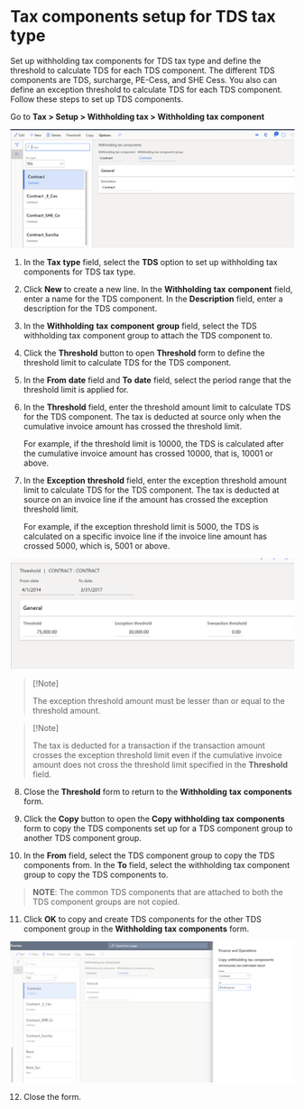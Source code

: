 # Tax components setup for TDS tax type

Set up withholding tax components for TDS tax type and define the threshold to calculate TDS for each TDS component. The different TDS components are TDS, surcharge, PE-Cess, and SHE Cess. You also can define an exception threshold to calculate TDS for each TDS component. Follow these steps to set up TDS components.

Go to **Tax > Setup > Withholding tax > Withholding tax component**

[![Withholding tax component](./media/apac-ind-TDS-9.png)](./media/apac-ind-TDS-9.png)

1. In the **Tax** **type** field, select the **TDS** option to set up withholding tax components for TDS tax type.

2. Click **New** to create a new line. In the **Withholding** **tax** **component** field, enter a name for the TDS component. In the **Description** field, enter a description for the TDS component.

3. In the **Withholding** **tax** **component** **group** field, select the TDS withholding tax component group to attach the TDS component to.

4. Click the **Threshold** button to open **Threshold** form to define the threshold limit to calculate TDS for the TDS component.

5. In the **From** **date** field and **To** **date** field, select the period range that the threshold limit is applied for.

6. In the **Threshold** field, enter the threshold amount limit to calculate TDS for the TDS component. The tax is deducted at source only when the cumulative invoice amount has crossed the threshold limit.

   For example, if the threshold limit is 10000, the TDS is calculated after the cumulative invoice amount has crossed 10000, that is, 10001 or above.

7. In the **Exception** **threshold** field, enter the exception threshold amount limit to calculate TDS for the TDS component. The tax is deducted at source on an invoice line if the amount has crossed the exception threshold limit.

   For example, if the exception threshold limit is 5000, the TDS is calculated on a specific invoice line if the invoice line amount has crossed 5000, which is, 5001 or above.

[![Threshold](./media/apac-ind-TDS-10.png)](./media/apac-ind-TDS-10.png)

>   [!Note]
>
>   The exception threshold amount must be  lesser than or equal to the threshold amount.  

>   [!Note]
>
>   The tax is deducted for a transaction  if the transaction amount crosses the exception threshold limit even if the  cumulative invoice amount does not cross the threshold limit specified in the  **Threshold** field.  

8. Close the **Threshold** form to return to the **Withholding** **tax** **components** form.

9. Click the **Copy** button to open the **Copy** **withholding** **tax** **components** form to copy the TDS components set up for a TDS component group to another TDS component group.

10. In the **From** field, select the TDS component group to copy the TDS components from. In the **To** field, select the withholding tax component group to copy the TDS components to.

>   **NOTE**: The common TDS components that are  attached to both the TDS component groups are not copied.  

11. Click **OK** to copy and create TDS components for the other TDS component group in the **Withholding** **tax** **components** form.

 [![Copy withholding tax component](./media/apac-ind-TDS-11.png)](./media/apac-ind-TDS-11.png)

12. Close the form.



 